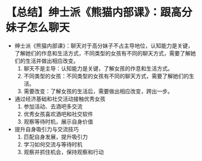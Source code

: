 # 【总结】绅士派《熊猫内部课》：跟高分妹子怎么聊天

-   绅士派《熊猫内部课》：聊天对于高分妹子不占主导地位，认知能力是关键，了解她们的作息和生活方式，不同类型的女孩有不同的聊天方式，需要了解她们的生活并做出相应改变。
    1.  聊天不是主导：认知能力是关键，了解女孩的作息和生活方式。
    2.  不同类型的女孩：不同类型的女孩有不同的聊天方式，需要了解她们的生活。
    3.  需要改变：了解女孩的生活后，需要做出相应改变，跨出一步。
-   通过经济基础和社交活动接触优秀女孩
    1.  参加活动、去酒吧多交流
    2.  优秀女孩喜欢酒吧和社交软件
    3.  观察等待时机，展示自身价值
-   提升自身吸引力与交流技巧
    1.  匹配自身发展，提升吸引力
    2.  学习如何交流与等待时机
    3.  观察并抓住机会，保持观察和行动
